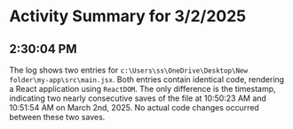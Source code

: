 # Activity Summary for 3/2/2025

## 2:30:04 PM
The log shows two entries for `c:\Users\ss\OneDrive\Desktop\New folder\my-app\src\main.jsx`.  Both entries contain identical code,  rendering a React application using `ReactDOM`. The only difference is the timestamp, indicating two nearly consecutive saves of the file at 10:50:23 AM and 10:51:54 AM on March 2nd, 2025.  No actual code changes occurred between these two saves.
